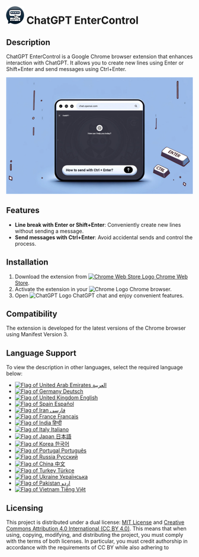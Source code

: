 # ![ChatGPT EnterControl Icon](./icons/icon48.png) ChatGPT EnterControl

## Description

ChatGPT EnterControl is a Google Chrome browser extension that enhances interaction with ChatGPT. It allows you to create new lines using Enter or Shift+Enter and send messages using Ctrl+Enter.

![ChatGPT EnterControl Promo Image](./assets/promo-images/promo-image_EN.jpg)

## Features

- **Line break with Enter or Shift+Enter**: Conveniently create new lines without sending a message.
- **Send messages with Ctrl+Enter**: Avoid accidental sends and control the process.

## Installation
1. Download the extension from [<img src="https://fonts.gstatic.com/s/i/productlogos/chrome_store/v7/192px.svg" width="12" alt="Chrome Web Store Logo"> Chrome Web Store](https://chromewebstore.google.com/detail/chatgpt-entercontrol/llifnfdbmdcpjfnlhpombbadbhfghdao).
2. Activate the extension in your <img src="https://fonts.gstatic.com/s/i/productlogos/chrome/v7/192px.svg" width="12" alt="Chrome Logo"> Chrome browser.
3. Open <img src="https://upload.wikimedia.org/wikipedia/commons/0/04/ChatGPT_logo.svg" width="12" alt="ChatGPT Logo"> ChatGPT chat and enjoy convenient features.

## Compatibility

The extension is developed for the latest versions of the Chrome browser using Manifest Version 3.

## Language Support

To view the description in other languages, select the required language below:

- [<img src="https://flagcdn.com/ae.svg" width="18" alt="Flag of United Arab Emirates"> العربية](./assets/docs/README_AR.md)
- [<img src="https://flagcdn.com/de.svg" width="18" alt="Flag of Germany"> Deutsch](./assets/docs/README_DE.md)
- [<img src="https://flagcdn.com/gb.svg" width="18" alt="Flag of United Kingdom"> English](./README.md)
- [<img src="https://flagcdn.com/es.svg" width="18" alt="Flag of Spain"> Español](./assets/docs/README_ES.md)
- [<img src="https://flagcdn.com/ir.svg" width="18" alt="Flag of Iran"> فارسی](./assets/docs/README_FA.md)
- [<img src="https://flagcdn.com/fr.svg" width="18" alt="Flag of France"> Français](./assets/docs/README_FR.md)
- [<img src="https://flagcdn.com/in.svg" width="18" alt="Flag of India"> हिन्दी](./assets/docs/README_HI.md)
- [<img src="https://flagcdn.com/it.svg" width="18" alt="Flag of Italy"> Italiano](./assets/docs/README_IT.md)
- [<img src="https://flagcdn.com/jp.svg" width="18" alt="Flag of Japan"> 日本語](./assets/docs/README_JA.md)
- [<img src="https://flagcdn.com/kr.svg" width="18" alt="Flag of Korea"> 한국어](./assets/docs/README_KO.md)
- [<img src="https://flagcdn.com/pt.svg" width="18" alt="Flag of Portugal"> Português](./assets/docs/README_PT.md)
- [<img src="https://flagcdn.com/ru.svg" width="18" alt="Flag of Russia"> Русский](./assets/docs/README_RU.md)
- [<img src="https://flagcdn.com/cn.svg" width="18" alt="Flag of China"> 中文](./assets/docs/README_ZH.md)
- [<img src="https://flagcdn.com/tr.svg" width="18" alt="Flag of Turkey"> Türkçe](./assets/docs/README_TR.md)
- [<img src="https://flagcdn.com/ua.svg" width="18" alt="Flag of Ukraine"> Українська](./assets/docs/README_UK.md)
- [<img src="https://flagcdn.com/pk.svg" width="18" alt="Flag of Pakistan"> اردو](./assets/docs/README_UR.md)
- [<img src="https://flagcdn.com/vi.svg" width="18" alt="Flag of Vietnam"> Tiếng Việt](./assets/docs/README_VI.md)

## Licensing

This project is distributed under a dual license: [MIT License](./LICENSE_MIT) and [Creative Commons Attribution 4.0 International (CC BY 4.0)](./LICENSE_CC_BY_4.0). This means that when using, copying, modifying, and distributing the project, you must comply with the terms of both licenses. In particular, you must credit authorship in accordance with the requirements of CC BY while also adhering to
